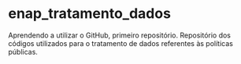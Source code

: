 # enap_tratamento_dados

Aprendendo a utilizar o GitHub, primeiro repositório.
Repositório dos códigos utilizados para o tratamento de dados referentes às políticas públicas.


